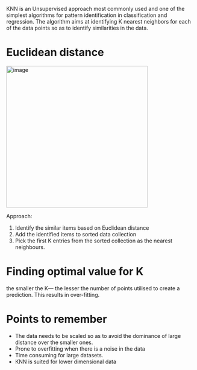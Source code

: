 KNN is an Unsupervised approach most commonly used and one of the simplest algorithms for pattern identification in classification and regression.
The algorithm aims at identifying K nearest neighbors for each of the data points so as to identify similarities in the data.

# Euclidean distance 
<img width="375" alt="image" src="https://user-images.githubusercontent.com/31846843/173194040-5741bc52-dd98-41cf-aade-e9085bdf3ca7.png">

Approach:
1. Identify the similar items based on Euclidean distance
2. Add the identified items to sorted data collection
3. Pick the first K entries from the sorted collection as the nearest neighbours.

# Finding optimal value for K
the smaller the K— the lesser the number of points utilised to create a prediction. This results in over-fitting.

# Points to remember
* The data needs to be scaled so as to avoid the dominance of large distance over the smaller ones.
* Prone to overfitting when there is a noise in the data
* Time consuming for large datasets.
* KNN is suited for lower dimensional data
